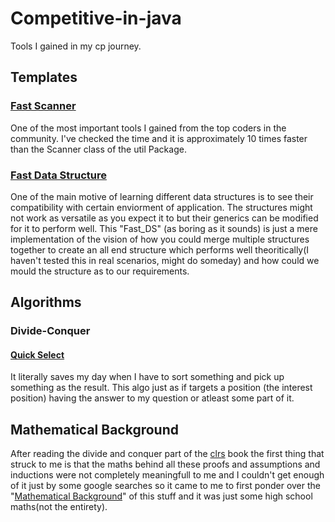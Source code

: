 # Competitive-in-java
Tools I gained in my cp journey.
## Templates
### [Fast Scanner](https://shashwat0212.github.io/Competitive-in-java/Templates/FastScanner.java)
One of the most important tools I gained from the top coders in the community. I've checked the time and it is approximately 10 times faster than the Scanner class of the util Package.
### [Fast Data Structure](https://shashwat0212.github.io/Competitive-in-java/Templates/Fast_DS.java)
One of the main motive of learning different data structures is to see their compatibility with certain enviorment of application. The structures might not work as versatile as you expect it to but their generics can be modified for it to perform well. This "Fast_DS" (as boring as it sounds) is just a mere implementation of the vision of how you could merge multiple structures together to create an all end structure which performs well theoritically(I haven't tested this in real scenarios, might do someday) and how could we mould the structure as to our requirements. 
## Algorithms
### Divide-Conquer
#### [Quick Select](https://shashwat0212.github.io/Competitive-in-java/Algorithms/Quick%20Select/qs.java)
It literally saves my day when I have to sort something and pick up something as the result. This algo just as if targets a position (the interest position) having the answer to my question or atleast some part of it.
## Mathematical Background
After reading the divide and conquer part of the [clrs](https://walkccc.github.io/CLRS/) book the first thing that struck to me is that the maths behind all these proofs and assumptions and inductions were not completely meaningfull to me and I couldn't get enough of it just by some google searches so it came to me to first ponder over the "[Mathematical Background](https://shashwat0212.github.io/Competitive-in-java/Mathematical%20Background/Appendix-A/Summations.md)" of this stuff and it was just some high school maths(not the entirety).
